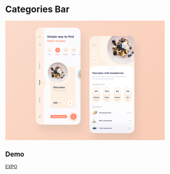 # Categories Bar

![Preview](./TASK.png?raw=true "Categories Bar")

## Demo
[EXPO](https://exp.host/@melnyk/cat-bar)
